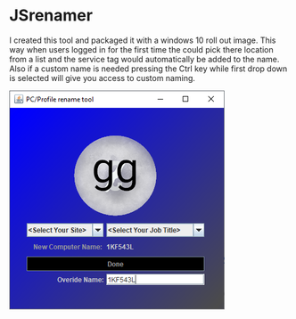 # JSrenamer
I created this tool and packaged it with a windows 10 roll out image. This way when users logged in for the first time the could pick there location from a list and the service tag would automatically be added to the name. Also if a custom name is needed pressing the Ctrl key while first drop down is selected will give you access to custom naming. 

![](images/JSrenamer.PNG)
